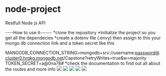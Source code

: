 # node-project
Restfull Node js API

----How to use it------
*clone the repository
*Initialize the project so you get all the dependecies
*create a dotenv file (.envy) then assign to this your mongo db connection link and a token secret like this

MANGODB_CONNECTION_STRING=mongodb+srv://username:password@cluster0.hrqkg.mongodb.net/Capstone?retryWrites=true&w=majority
TOKEN_SECRET=a@0na78#
*check the documentation to find out all about the routes and more info
![](https://img.shields.io/badge/Coverage-100%25-83A603.svg?prefix=$coverage$)
![](https://img.shields.io/badge/Coverage-100%25-83A603.svg?prefix=$statements$)
![](https://img.shields.io/badge/Coverage-100%25-83A603.svg?prefix=$branches$)
![](https://img.shields.io/badge/Coverage-100%25-83A603.svg?prefix=$functions$)
![](https://img.shields.io/badge/Coverage-99%25-83A603.svg?prefix=$lines$)
